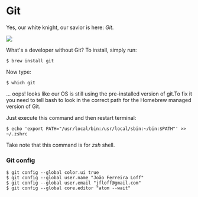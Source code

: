 # Git

Yes, our white knight, our savior is here: *Git*.

![](http://ak-hdl.buzzfed.com/static/2014-05/enhanced/webdr07/21/13/anigif_enhanced-12395-1400693542-1.gif)

What's a developer without Git? To install, simply run:

```shell
$ brew install git
```

Now type:

```shell
$ which git
```

... oops! looks like our OS is still using the pre-installed version of git.To fix it you need to tell bash to look in the correct path for the Homebrew managed version of Git.

Just execute this command and then restart terminal:

```shell
$ echo 'export PATH="/usr/local/bin:/usr/local/sbin:~/bin:$PATH"' >> ~/.zshrc
```

Take note that this command is for *zsh* shell.

### Git config

```shell
$ git config --global color.ui true
$ git config --global user.name "João Ferreira Loff"
$ git config --global user.email "jfloff@gmail.com"
$ git config --global core.editor "atom --wait"
```
